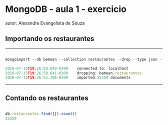 
# MongoDB   - aula 1 - exercicio
autor: Alexandre Evangelista de Souza

## Importando os restaurantes

***

```javascript

mongoimport --db bemean --collection restaurantes --drop --type json --file restaurantes.json 

2016-07-15T19:26:50.640-0300    connected to: localhost
2016-07-15T19:26:50.641-0300    dropping: bemean.restaurantes
2016-07-15T19:26:53.196-0300    imported 25359 documents

```

***

## Contando os restaurantes

```javascript

db.restaurantes.find({}).count()
25359

```

